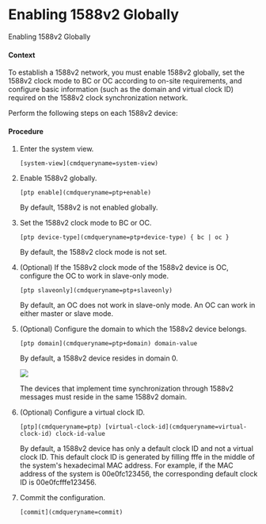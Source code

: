 Enabling 1588v2 Globally
========================

Enabling 1588v2 Globally

#### Context

To establish a 1588v2 network, you must enable 1588v2 globally, set the 1588v2 clock mode to BC or OC according to on-site requirements, and configure basic information (such as the domain and virtual clock ID) required on the 1588v2 clock synchronization network.

Perform the following steps on each 1588v2 device:


#### Procedure

1. Enter the system view.
   
   
   ```
   [system-view](cmdqueryname=system-view)
   ```
2. Enable 1588v2 globally.
   
   
   ```
   [ptp enable](cmdqueryname=ptp+enable)
   ```
   
   By default, 1588v2 is not enabled globally.
3. Set the 1588v2 clock mode to BC or OC.
   
   
   ```
   [ptp device-type](cmdqueryname=ptp+device-type) { bc | oc }
   ```
   
   By default, the 1588v2 clock mode is not set.
4. (Optional) If the 1588v2 clock mode of the 1588v2 device is OC, configure the OC to work in slave-only mode.
   
   
   ```
   [ptp slaveonly](cmdqueryname=ptp+slaveonly)
   ```
   
   By default, an OC does not work in slave-only mode. An OC can work in either master or slave mode.
5. (Optional) Configure the domain to which the 1588v2 device belongs.
   
   
   ```
   [ptp domain](cmdqueryname=ptp+domain) domain-value
   ```
   
   By default, a 1588v2 device resides in domain 0.
   
   ![](public_sys-resources/note_3.0-en-us.png) 
   
   The devices that implement time synchronization through 1588v2 messages must reside in the same 1588v2 domain.
6. (Optional) Configure a virtual clock ID.
   
   
   ```
   [ptp](cmdqueryname=ptp) [virtual-clock-id](cmdqueryname=virtual-clock-id) clock-id-value
   ```
   
   By default, a 1588v2 device has only a default clock ID and not a virtual clock ID. This default clock ID is generated by filling fffe in the middle of the system's hexadecimal MAC address. For example, if the MAC address of the system is 00e0fc123456, the corresponding default clock ID is 00e0fcfffe123456.
7. Commit the configuration.
   
   
   ```
   [commit](cmdqueryname=commit)
   ```